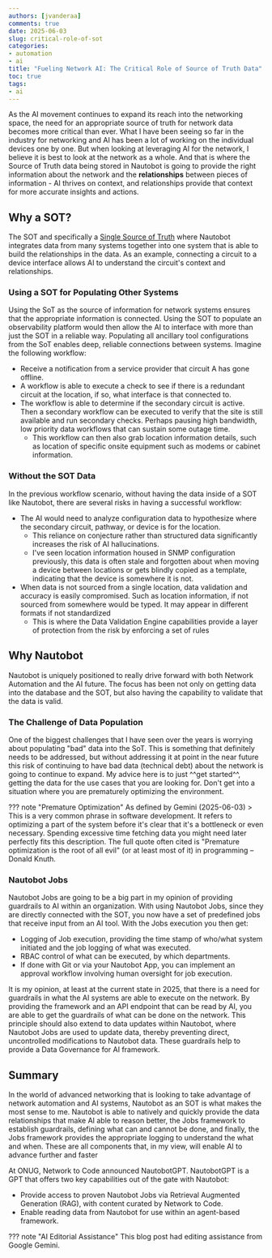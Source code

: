 ```yaml
---
authors: [jvanderaa]
comments: true
date: 2025-06-03
slug: critical-role-of-sot
categories:
- automation
- ai
title: "Fueling Network AI: The Critical Role of Source of Truth Data"
toc: true
tags:
- ai
---
```


As the AI movement continues to expand its reach into the networking space, the need for an appropriate source of truth for network data becomes more critical than ever. What I have been seeing so far in the industry for networking and AI has been a lot of working on the individual devices one by one. But when looking at leveraging AI for the network, I believe it is best to look at the network as a whole. And that is where the Source of Truth data being stored in Nautobot is going to provide the right information about the network and the **relationships** between pieces of information -  AI thrives on context, and relationships provide that context for more accurate insights and actions.

<!-- more -->

## Why a SOT?

The SOT and specifically a [Single Source of Truth](https://networktocode.com/creating-a-single-source-of-truth-for-enterprise-network-automation/) where Nautobot integrates data from many systems together into one system that is able to build the relationships in the data. As an example, connecting a circuit to a device interface allows AI to understand the circuit's context and relationships.

### Using a SOT for Populating Other Systems

Using the SoT as the source of information for network systems ensures that the appropriate information is connected. Using the SOT to populate an observability platform would then allow the AI to interface with more than just the SOT in a reliable way. Populating all ancillary tool configurations from the SoT enables deep, reliable connections between systems. Imagine the following workflow:

- Receive a notification from a service provider that circuit A has gone offline.
- A workflow is able to execute a check to see if there is a redundant circuit at the location, if so, what interface is that connected to.
- The workflow is able to determine if the secondary circuit is active. Then a secondary workflow can be executed to verify that the site is still available and run secondary checks. Perhaps pausing high bandwidth, low priority data workflows that can sustain some outage time.
  - This workflow can then also grab location information details, such as location of specific onsite equipment such as modems or cabinet information.

### Without the SOT Data

In the previous workflow scenario, without having the data inside of a SOT like Nautobot, there are several risks in having a successful workflow:

- The AI would need to analyze configuration data to hypothesize where the secondary circuit, pathway, or device is for the location. 
  - This reliance on conjecture rather than structured data significantly increases the risk of AI hallucinations.
  - I've seen location information housed in SNMP configuration previously, this data is often stale and forgotten about when moving a device between locations or gets blindly copied as a template, indicating that the device is somewhere it is not.
- When data is not sourced from a single location, data validation and accuracy is easily compromised. Such as location information, if not sourced from somewhere would be typed. It may appear in different formats if not standardized
  - This is where the Data Validation Engine capabilities provide a layer of protection from the risk by enforcing a set of rules

## Why Nautobot

Nautobot is uniquely positioned to really drive forward with both Network Automation and the AI future. The focus has been not only on getting data into the database and the SOT, but also having the capability to validate that the data is valid.

### The Challenge of Data Population

One of the biggest challenges that I have seen over the years is worrying about populating "bad" data into the SoT. This is something that definitely needs to be addressed, but without addressing it at point in the near future this risk of continuing to have bad data (technical debt) about the network is going to continue to expand. My advice here is to just ^^get started^^, getting the data for the use cases that you are looking for. Don't get into a situation where you are prematurely optimizing the environment.

??? note "Premature Optimization"
    As defined by Gemini (2025-06-03)
    > This is a very common phrase in software development. It refers to optimizing a part of the system before it's clear that it's a bottleneck or even necessary. Spending excessive time fetching data you might need later perfectly fits this description. The full quote often cited is "Premature optimization is the root of all evil" (or at least most of it) in programming – Donald Knuth.

### Nautobot Jobs

Nautobot Jobs are going to be a big part in my opinion of providing guardrails to AI within an organization. With using Nautobot Jobs, since they are directly connected with the SOT, you now have a set of predefined jobs that receive input from an AI tool. With the Jobs execution you then get:

- Logging of Job execution, providing the time stamp of who/what system initiated and the job logging of what was executed.
- RBAC control of what can be executed, by which departments.
- If done with Git or via your Nautobot App, you can implement an approval workflow involving human oversight for job execution.

It is my opinion, at least at the current state in 2025, that there is a need for guardrails in what the AI systems are able to execute on the network. By providing the framework and an API endpoint that can be read by AI, you are able to get the guardrails of what can be done on the network. This principle should also extend to data updates within Nautobot, where Nautobot Jobs are used to update data, thereby preventing direct, uncontrolled modifications to Nautobot data. These guardrails help to provide a Data Governance for AI framework.

## Summary

In the world of advanced networking that is looking to take advantage of network automation and AI systems, Nautobot as an SOT is what makes the most sense to me. Nautobot is able to natively and quickly provide the data relationships that make AI able to reason better, the Jobs framework to establish guardrails, defining what can and cannot be done, and finally, the Jobs framework provides the appropriate logging to understand the what and when. These are all components that, in my view, will enable AI to advance further and faster

At ONUG, Network to Code announced NautobotGPT. NautobotGPT is a GPT that offers two key capabilities out of the gate with Nautobot:

- Provide access to proven Nautobot Jobs via Retrieval Augmented Generation (RAG), with content curated by Network to Code.
- Enable reading data from Nautobot for use within an agent-based framework.

??? note "AI Editorial Assistance"
    This blog post had editing assistance from Google Gemini.